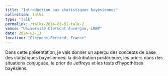 ```yaml
---
title: "Introduction aux statistiques bayésiennes"
collection: talks
type: "Talk"
permalink: /talks/2014-02-01-talk-2
venue: "Université Clermont Auvergne, LMBP"
date: 2024-03-13
location: "Clermont-Ferrand, France"
---
```


Dans cette présentation, je vais donner un aperçu des concepts de base des statistiques bayésiennes: la distribution postérieure, les priors dans des situations conjuguée, le prior de Jeffreys et les tests d'hypothèses bayésiens.
